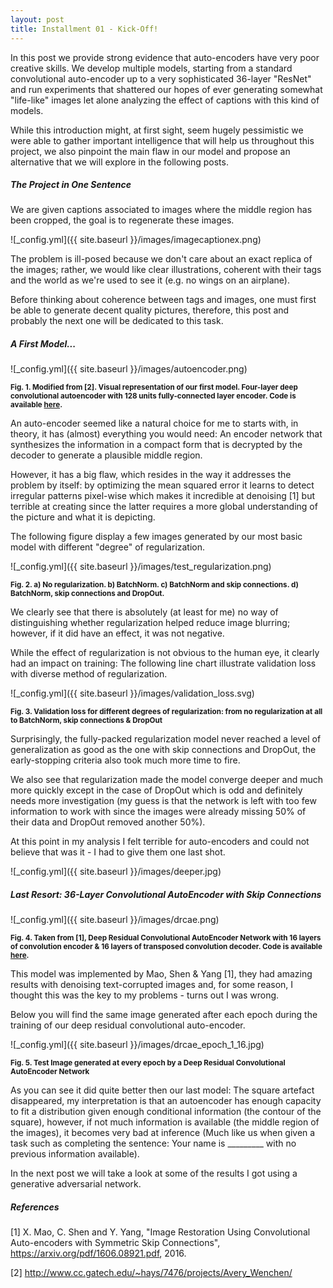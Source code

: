 ```yaml
---
layout: post
title: Installment 01 - Kick-Off!
---
```


In this post we provide strong evidence that 
auto-encoders have very poor creative skills. We develop multiple models, 
starting from a standard convolutional auto-encoder up to a very sophisticated 
36-layer "ResNet" and run experiments that shattered our hopes of ever generating somewhat 
"life-like" images let alone analyzing the effect of captions with this kind
of models. 

While this introduction might, at first sight, 
seem hugely pessimistic we were able to gather important 
intelligence that will help us throughout this project, 
we also pinpoint the main flaw in our model and propose 
an alternative that we will explore in the following posts.

##### The Project in One Sentence

We are given captions associated to images where the middle region has been cropped, the goal 
is to regenerate these images.

![_config.yml]({{ site.baseurl }}/images/imagecaptionex.png)

The problem is ill-posed because we don't care about an exact replica of the images;
rather, we would like clear illustrations, coherent with their tags and the world as we're 
used to see it (e.g. no wings on an airplane).

Before thinking about coherence between tags and images, one must first be able to generate
decent quality pictures, therefore, this post and probably the next one will be dedicated to 
this task.
 
##### A First Model...

![_config.yml]({{ site.baseurl }}/images/autoencoder.png)

<sup>**Fig. 1. Modified from [2]. Visual representation of our first model. Four-layer deep 
convolutional autoencoder with 128 units fully-connected layer encoder. Code is 
available [here](https://github.com/charlesashby/conditional-image-generation).**</sup>

An auto-encoder seemed like a natural choice for me to starts with, in theory, it has
(almost) everything you would need: An encoder network that synthesizes the information in
a compact form that is decrypted by the decoder to generate a plausible middle region.
 
However, it has a big flaw, which resides in the way it addresses the problem by itself:
by optimizing the mean squared error it learns to detect irregular patterns pixel-wise 
which makes it incredible at denoising [1] but terrible at creating since the latter
requires a more global understanding of the picture and what it is depicting.

The following figure display a few images generated by our most basic model with 
different "degree" of regularization.

![_config.yml]({{ site.baseurl }}/images/test_regularization.png)
 
<sup>**Fig. 2. a) No regularization. b) BatchNorm. c) BatchNorm and skip connections.
d) BatchNorm, skip connections and DropOut.**</sup>

We clearly see that there is absolutely (at least for me) no way of distinguishing 
whether regularization helped reduce image blurring; however, if it did have an effect, it was 
not negative.

While the effect of regularization is not obvious to the human eye, it clearly had an impact 
on training: The following line chart illustrate validation loss with diverse
method of regularization.

![_config.yml]({{ site.baseurl }}/images/validation_loss.svg)

<sup>**Fig. 3. Validation loss for different degrees of regularization:
from no regularization at all to BatchNorm, skip connections &
DropOut**</sup>

Surprisingly, the fully-packed regularization model never reached a level
of generalization as good as the one with skip connections and DropOut, the 
early-stopping criteria also took much more time to fire.

We also see that regularization made the model converge deeper and much more 
quickly except in the case of DropOut which is odd and definitely needs more
investigation (my guess is that the network is left with too few information to
work with since the images were already missing 50% of their data and DropOut
removed another 50%).

At this point in my analysis I felt terrible for auto-encoders and could 
not believe that was it - I had to give them one last shot.

![_config.yml]({{ site.baseurl }}/images/deeper.jpg)

##### Last Resort: 36-Layer Convolutional AutoEncoder with Skip Connections

![_config.yml]({{ site.baseurl }}/images/drcae.png)

<sup>**Fig. 4. Taken from [1], Deep Residual Convolutional AutoEncoder Network with
16 layers of convolution encoder & 16 layers of transposed convolution decoder. Code is 
available [here](https://github.com/charlesashby/conditional-image-generation).**</sup>

This model was implemented by Mao, Shen & Yang [1], they had amazing results with denoising
text-corrupted images and, for some reason, I thought this was the key to my 
 problems - turns out I was wrong.

Below you will find the same image generated after each epoch during the training of our
deep residual convolutional auto-encoder.

![_config.yml]({{ site.baseurl }}/images/drcae_epoch_1_16.jpg)

<sup>**Fig. 5. Test Image generated at every epoch by a Deep Residual Convolutional 
AutoEncoder Network**</sup>

As you can see it did quite better then our last model: The square artefact disappeared,
my interpretation is that an autoencoder has enough capacity to fit a distribution 
given enough conditional information (the contour of the square), however, if not much information
is available (the middle region of the images), it becomes very bad at inference (Much like
us when given a task such as completing the sentence: Your name is _________ with no previous
information available).

In the next post we will take a look at some of the results I got using a generative 
adversarial network.

##### References

[1] X. Mao, C. Shen and Y. Yang, "Image Restoration Using Convolutional 
Auto-encoders with Symmetric Skip Connections", https://arxiv.org/pdf/1606.08921.pdf, 2016.

[2] http://www.cc.gatech.edu/~hays/7476/projects/Avery_Wenchen/
















